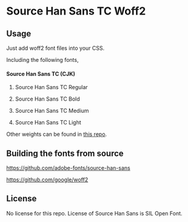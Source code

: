 Source Han Sans TC Woff2
=================================

## Usage

Just add woff2 font files into your CSS.

Including the following fonts,

#### Source Han Sans TC (CJK)

1. Source Han Sans TC Regular

1. Source Han Sans TC Bold

1. Source Han Sans TC Medium

1. Source Han Sans TC Light

Other weights can be found in [this repo](https://github.com/magiclen/source-han-sans-tc-woff2-extra).

## Building the fonts from source

https://github.com/adobe-fonts/source-han-sans

https://github.com/google/woff2

## License

No license for this repo. License of Source Han Sans is SIL Open Font.